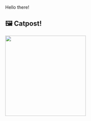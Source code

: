 Hello there!



## 🖼️ Catpost!

<sub>
    <img src="https://cdn2.thecatapi.com/images/c2j.jpg" height="256">
</sub>

